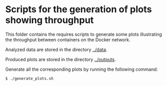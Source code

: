 # Scripts for the generation of plots showing throughput

This folder contains the requires scripts to generate some plots illustrating the throughput between containers on the Docker network.

Analyzed data are stored in the directory [../data](../data).

Produced plots are stored in the directory [../outputs](../outputs).

Generate all the corresponding plots by running the following command:
```bash
$ ./generate_plots.sh
```
